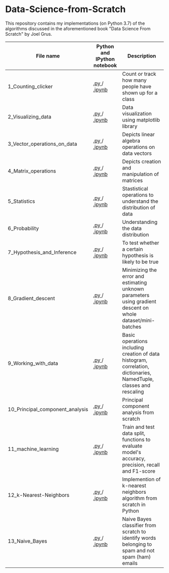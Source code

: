 # Data-Science-from-Scratch
This repository contains my implementations (on Python 3.7) of the algorithms discussed in the aforementioned book "Data Science From Scratch" by Joel Grus.

| **File name** | **Python and IPython notebook**|**Description** |
| ------------- | ------ |------------- |
| 1_Counting_clicker | [.py  ](https://github.com/RuchikaVermaVaid/Data-Science-from-Scratch/blob/master/CountingClicker.py)/[  .ipynb](https://github.com/RuchikaVermaVaid/Data-Science-from-Scratch/blob/master/CountingClicker.ipynb)  |Count or track how many people have shown up for a class|
| 2_Visualizing_data | [.py  ](https://github.com/RuchikaVermaVaid/Data-Science-from-Scratch/blob/master/Visualizing_data.py)/[  .ipynb](https://github.com/RuchikaVermaVaid/Data-Science-from-Scratch/blob/master/Visualizing_data.ipynb) | Data visualization using matplotlib library|
| 3_Vector_operations_on_data | [.py  ](https://github.com/RuchikaVermaVaid/Data-Science-from-Scratch/blob/master/Vector_operations_on_data.py)/[  .ipynb](https://github.com/RuchikaVermaVaid/Data-Science-from-Scratch/blob/master/DataAsVectors.ipynb) |Depicts linear algebra operations on data vectors|
| 4_Matrix_operations | [.py  ](https://github.com/RuchikaVermaVaid/Data-Science-from-Scratch/blob/master/matrix_operations.py)/[  .ipynb](https://github.com/RuchikaVermaVaid/Data-Science-from-Scratch/blob/master/Matrix_operations.ipynb) |Depicts creation and manipulation of matrices|
| 5_Statistics | [.py  ](https://github.com/RuchikaVermaVaid/Data-Science-from-Scratch/blob/master/Statistics.py)/ [  .ipynb](https://github.com/RuchikaVermaVaid/Data-Science-from-Scratch/blob/master/Statistics.ipynb)| Stastistical operations to understand the distribution of data|
| 6_Probability| [.py  ](https://github.com/ruchikavermavaid/Data-Science-from-Scratch-Python/blob/master/Probability.py)/[  .ipynb](https://github.com/ruchikavermavaid/Data-Science-from-Scratch-Python/blob/master/Probability.ipynb)| Understanding the data distribution|
| 7_Hypothesis_and_Inference | [.py  ](https://github.com/ruchikavermavaid/Data-Science-from-Scratch-Python/blob/master/Hypothesis_and_Inference.py)/[  .ipynb](https://github.com/ruchikavermavaid/Data-Science-from-Scratch-Python/blob/master/Hypothesis%20and%20inference.ipynb)|To test whether a certain hypothesis is likely to be true|
| 8_Gradient_descent |[.py  ](https://github.com/ruchikaverma-iitg/Data-Science-from-Scratch-Python/blob/master/gradient_descent.py)/[  .ipynb](https://github.com/ruchikaverma-iitg/Data-Science-from-Scratch-Python/blob/master/gradient_descent.ipynb)| Minimizing the error and estimating unknown parameters using gradient descent on whole dataset/mini-batches|
| 9_Working_with_data |[.py  ](https://github.com/ruchikaverma-iitg/Data-Science-from-Scratch-Python/blob/master/working_with_data.py)/[  .ipynb](https://github.com/ruchikaverma-iitg/Data-Science-from-Scratch-Python/blob/master/Working%20with%20data.ipynb)| Basic operations including creation of data histogram,  correlation, dictionaries, NamedTuple, classes and rescaling|
| 10_Principal_component_analysis |[.py  ](https://github.com/ruchikaverma-iitg/Data-Science-from-Scratch-Python/blob/master/pca.py)/[  .ipynb](https://github.com/ruchikaverma-iitg/Data-Science-from-Scratch-Python/blob/master/pca.ipynb)| Principal component analysis from scratch|
| 11_machine_learning|[.py  ](https://github.com/ruchikaverma-iitg/Data-Science-from-Scratch-Python/blob/master/machine_learning.py)/[  .ipynb](https://github.com/ruchikaverma-iitg/Data-Science-from-Scratch-Python/blob/master/machine_learning.ipynb)| Train and test data split, functions to evaluate model's accuracy, precision, recall and F1-score|
| 12_k-Nearest-Neighbors|[.py  ](https://github.com/ruchikaverma-iitg/Data-Science-from-Scratch-Python/blob/master/k-Nearest_Neighbors.py)/[  .ipynb](https://github.com/ruchikaverma-iitg/Data-Science-from-Scratch-Python/blob/master/k-Nearest_Neighbors.ipynb)| Implemention of k-nearest neighbors algorithm from scratch in Python|
| 13_Naive_Bayes|[.py  ](https://github.com/ruchikaverma-iitg/Data-Science-from-Scratch-Python/blob/master/NaiveBayes.py)/[  .ipynb](https://github.com/ruchikaverma-iitg/Data-Science-from-Scratch-Python/blob/master/Naive%20Bayes.ipynb)| Naive Bayes classifier from scratch to identify words belonging to spam and not spam (ham) emails|



